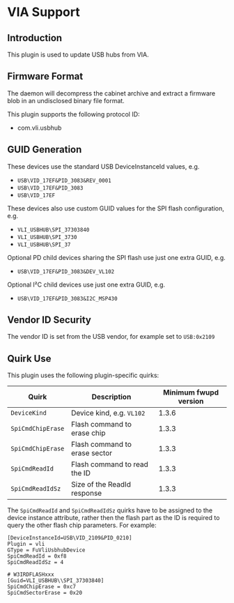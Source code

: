 VIA Support
===========

Introduction
------------

This plugin is used to update USB hubs from VIA.

Firmware Format
---------------

The daemon will decompress the cabinet archive and extract a firmware blob in
an undisclosed binary file format.

This plugin supports the following protocol ID:

 * com.vli.usbhub

GUID Generation
---------------

These devices use the standard USB DeviceInstanceId values, e.g.

 * `USB\VID_17EF&PID_3083&REV_0001`
 * `USB\VID_17EF&PID_3083`
 * `USB\VID_17EF`

These devices also use custom GUID values for the SPI flash configuration, e.g.

 * `VLI_USBHUB\SPI_37303840`
 * `VLI_USBHUB\SPI_3730`
 * `VLI_USBHUB\SPI_37`

Optional PD child devices sharing the SPI flash use just one extra GUID, e.g.

 * `USB\VID_17EF&PID_3083&DEV_VL102`

Optional I²C child devices use just one extra GUID, e.g.

 * `USB\VID_17EF&PID_3083&I2C_MSP430`

Vendor ID Security
------------------

The vendor ID is set from the USB vendor, for example set to `USB:0x2109`

Quirk Use
---------

This plugin uses the following plugin-specific quirks:

| Quirk                      | Description                      | Minimum fwupd version |
|----------------------------|----------------------------------|-----------------------|
| `DeviceKind`               | Device kind, e.g. `VL102`        | 1.3.6                 |
| `SpiCmdChipErase`          | Flash command to erase chip      | 1.3.3                 |
| `SpiCmdChipErase`          | Flash command to erase sector    | 1.3.3                 |
| `SpiCmdReadId`             | Flash command to read the ID     | 1.3.3                 |
| `SpiCmdReadIdSz`           | Size of the ReadId response      | 1.3.3                 |

The `SpiCmdReadId` and `SpiCmdReadIdSz` quirks have to be assigned to the device
instance attribute, rather then the flash part as the ID is required to query
the other flash chip parameters. For example:

    [DeviceInstanceId=USB\VID_2109&PID_0210]
    Plugin = vli
    GType = FuVliUsbhubDevice
    SpiCmdReadId = 0xf8
    SpiCmdReadIdSz = 4

    # W3IRDFLASHxxx
    [Guid=VLI_USBHUB\\SPI_37303840]
    SpiCmdChipErase = 0xc7
    SpiCmdSectorErase = 0x20

